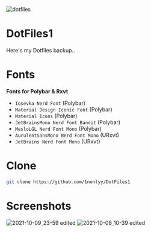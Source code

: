 ![dotfiles](https://user-images.githubusercontent.com/88080186/131210338-7c085d37-f25d-45b6-8414-eddec58cc255.png)
# DotFiles1

Here's my Dotfiles backup..

# Fonts
<b>Fonts for Polybar & Rxvt</b>
 * `Iosevka Nerd Font` (Polybar)
 * `Material Design Iconic Font` (Polybar)
 * `Material Icons` (Polybar)
 * `JetBrainsMono Nerd Font Bandit` (Polybar)
 * `MesloLGL Nerd Font Mono` (Polybar)
 * `AurulentSansMono Nerd Font Mono` (URxvt)
 * `JetBrains Nerd Font Mono` (URxvt)

# Clone
``` sh
git clone https://github.com/1nonlyy/DotFiles1

```

# Screenshots
![2021-10-09_23-59 edited](https://user-images.githubusercontent.com/88080186/136665775-8f06ff99-906d-487a-b96e-7ce26c93855d.png)
![2021-10-08_10-39 edited](https://user-images.githubusercontent.com/88080186/136665777-dbe4cd94-85dc-4312-9809-d96e75ef2226.png)









 
